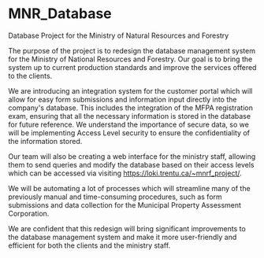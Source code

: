 # MNR_Database
Database Project for the Ministry of Natural Resources and Forestry

The purpose of the project is to redesign the database management system for the Ministry of National Resources and Forestry. Our goal is to bring the system up to current production standards and improve the services offered to the clients.

We are introducing an integration system for the customer portal which will allow for easy form submissions and information input directly into the company's database. This includes the integration of the MFPA registration exam, ensuring that all the necessary information is stored in the database for future reference. We understand the importance of secure data, so we will be implementing Access Level security to ensure the confidentiality of the information stored.

Our team will also be creating a web interface for the ministry staff, allowing them to send queries and modify the database based on their access levels which can be accessed via visiting https://loki.trentu.ca/~mnrf_project/. 

We will be automating a lot of processes which will streamline many of the previously manual and time-consuming procedures, such as form submissions and data collection for the Municipal Property Assessment Corporation.

We are confident that this redesign will bring significant improvements to the database management system and make it more user-friendly and efficient for both the clients and the ministry staff.
